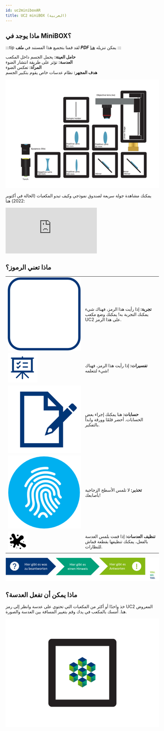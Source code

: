 ```yaml
---
id: uc2miniboxAR
title: UC2 miniBOX (العربية)
---
```


## ماذا يوجد في MiniBOX؟

:::tip
لقد قمنا بتجميع هذا المستند في ***ملف PDF*** يمكن تنزيله <a href="/MINIBOX/Manual_Corebox_EM.pdf" target="_blank" >هنا</a>
:::

**حامل العينة:** يحمل الجسم داخل المكعب\
**العدسة:** تؤثر على طريقة انتشار الضوء\
**المرآة:** تعكس الضوء\
**هدف المجهر:** نظام عدسات خاص يقوم بتكبير الجسم

![](../IMAGES/MINIBOXNEW/5.png)

يمكنك مشاهدة جولة سريعة لصندوق نموذجي وكيف تبدو المكعبات (الحالة في أكتوبر 2022) هنا:

<div style={{position: 'relative', paddingBottom: '56.25%', height: 0, overflow: 'hidden'}}>
  <iframe 
    style={{position: 'absolute', top: 0, left: 0, width: '100%', height: '100%'}}
    src="https://www.youtube.com/embed/NZZ6n620eV0" 
    title="مشغل فيديو يوتيوب" 
    frameBorder="0" 
    allow="accelerometer; autoplay; clipboard-write; encrypted-media; gyroscope; picture-in-picture" 
    allowFullScreen
  />
</div>



## ما هو UC2؟

العنصر الأساسي في مشروع UC2 هو مكعب بسيط.
يتكون المكعب من نصفين ويحتوي على إدراج متحرك.
يمكن أن يحتوي الإدراج على مكونات بصرية مختلفة (مثل العدسات والمرايا)، مما يعني أنه يمكن تنفيذ وظائف مختلفة مع كل مكعب.

### النوع الأول من المكعبات: مصبوب بالحقن مع توصيلات قابلة للتركيب

**القاعدة**

![](../IMAGES/MINIBOX/2.png)

**القاعدة**

يمكن تركيب المكعب على قاعدة. يمكن تجميع وحدات القاعدة معًا مثل الأحجية.

![](../IMAGES/MINIBOX/4.png)

## طباعة UC2 بنفسك

يمكن أيضًا طباعة مكعب UC2 بتقنية الطباعة ثلاثية الأبعاد. يبدو نفس النموذج المصبوب بالحقن، لكنه هنا يتكون من غطاء مكعب وجسم مكعب يتم تثبيتهما معًا بواسطة براغي. تعتبر البراغي رائعة لتثبيتها على اللوحة المغناطيسية. من خلال الجمع بين وحدات المكعب المختلفة، يمكن تجميع هياكل بصرية مختلفة بسهولة. يمكن إضافة وظيفة جديدة مع كل مكعب. لا حدود لإبداعك!

### النوع الثاني من المكعبات: مطبوع ثلاثي الأبعاد مع توصيل مغناطيسي

**المكعب**

![](../IMAGES/MINIBOX/4.png)

**لوحة القاعدة مع المغناطيسات**

في لوحة القاعدة المطبوعة ثلاثي الأبعاد، توجد مغناطيسات كروية صغيرة يتم وضع المكعبات عليها.

![](../IMAGES/MINIBOX/5.png)

هل تريد المزيد من المكعبات؟ يمكنك بناؤها بنفسك. يمكنك العثور على كل شيء [هنا](https://github.com/openUC2/UC2-GIT)


## كيف تتناسب المكعبات مع بعضها

تأكد من وضع المكعبات بشكل صحيح على اللوحة وعدم إمالتها. في النهاية، من المهم أن تكون الإدخالات في المكان الصحيح.

![](../IMAGES/MINIBOX/6.png)

إذا لم ترَ صورة واضحة، حرك الإدخالات (مثل العدسة) حتى تراها بوضوح. يُظهر لك السهم الأخضر في الصورة كيفية القيام بذلك.

![](../IMAGES/MINIBOX/7.png)

هنا يمكنك العثور على فيديو قصير يشرح المفهوم الأساسي للمكعب:

<iframe width="560" height="315" src="https://www.youtube.com/embed/Yl0lgNJu_AQ" title="مشغل فيديو يوتيوب" frameborder="0" allow="accelerometer; autoplay; clipboard-write; encrypted-media; gyroscope; picture-in-picture" allowfullscreen></iframe>


## ماذا تعني الرموز؟

|||
|----|-----|
|![](../IMAGES/MINIBOX/I1.png)|**تجربة:** إذا رأيت هذا الرمز، فهناك شيء يمكنك التجربة به! يمكنك وضع مكعب UC2 على هذا الرمز.|
|![](../IMAGES/MINIBOX/I2.png)|**تفسيرات:** إذا رأيت هذا الرمز، فهناك شيء لتتعلمه!|
|![](../IMAGES/MINIBOX/I3.png)|**حسابات:** هنا يمكنك إجراء بعض الحسابات. أحضر قلمًا وورقة وابدأ بالتفكير.|
|![](../IMAGES/MINIBOX/I4.png)|**تحذير:** لا تلمس الأسطح الزجاجية بأصابعك!|
|![](../IMAGES/MINIBOX/I5.png)|**تنظيف العدسات:** إذا قمت بلمس العدسة بالفعل، يمكنك تنظيفها بقطعة قماش للنظارات.|

![](../IMAGES/MINIBOX/I6.png)


## ماذا يمكن أن تفعل العدسة؟

خذ واحدًا أو أكثر من المكعبات التي تحتوي على عدسة وانظر إلى رمز UC2 المعروض هنا. أمسك بالمكعب في يدك وقم بتغيير المسافة بين العدسة والصورة.

![](../IMAGES/MINIBOXNEW/11.png)
